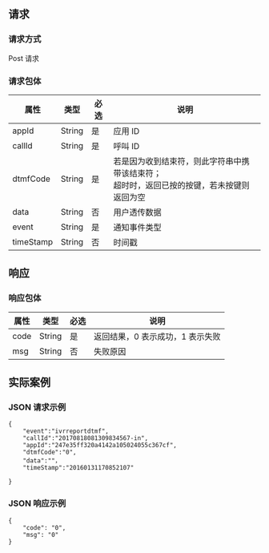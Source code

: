 ## 请求

### 请求方式

Post 请求

### 请求包体

| 属性      | 类型   | 必选 | 说明                                                         |
| --------- | ------ | ---- | ------------------------------------------------------------ |
| appId     | String | 是 | 应用 ID                                                      |
| callId    | String | 是 | 呼叫 ID                                                      |
| dtmfCode  | String | 是 | 若是因为收到结束符，则此字符串中携带该结束符；<br>超时时，返回已按的按键，若未按键则返回为空 |
| data      | String | 否 | 用户透传数据                                                 |
| event     | String | 是 | 通知事件类型                                                 |
| timeStamp | String | 否 | 时间戳                                                       |

## 响应

### 响应包体

| 属性 | 类型   | 必选 | 说明                             |
| ---- | ------ | ---- | -------------------------------- |
| code | String | 是 | 返回结果，0 表示成功，1 表示失败 |
| msg  | String | 否 | 失败原因                         |

## 实际案例
### JSON 请求示例
```
{
    "event":"ivrreportdtmf",
    "callId":"20170818081309834567-in",
    "appId":"247e35ff320a4142a105024055c367cf",
    "dtmfCode":"0",
    "data":""，
    "timeStamp":"20160131170852107"

}
```

### JSON 响应示例
```
{
    "code": "0",
    "msg": "0"
}
```
